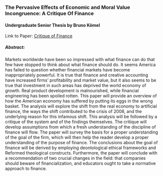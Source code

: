 ### The Pervasive Effects of Economic and Moral Value Incongruence: A Critique Of Finance

#### Undergraduate Senior Thesis by Bruno Kömel

Link to Paper: [Critique of Finance](https://github.com/brunokomel/Critique-of-Finance/blob/gh-pages/SIP%20Final%20Draft%20Grad.pdf)

##### Abstract: 
Markets worldwide have been so impressed with what finance can do that few have stopped to think about what finance should do. It seems America has failed to question whether financial markets have become inappropriately powerful. It is true that finance and creative accounting have increased firms’ profitability and market value, but it also seems to be true that investment in such areas has deprived the world economy of growth. Real product development is malnourished, while financial engineering has been spoiled rotten. This paper will provide an overview of how the American economy has suffered by putting its eggs in the wrong basket. The analysis will explore the shift from the real economy to artificial finance, the ways the shift contributed to the crisis of 2008, and the underlying reason for this infamous shift. This analysis will be followed by a critique of the system and of the findings themselves. 
The critique will develop assumptions from which a fresh understanding of the discipline of finance will flow. The paper will survey the basis for a proper understanding of the goal of the firm, which will then help the reader develop a proper understanding of the purpose of finance. The conclusions about the goal of finance will be derived by employing deontological ethical frameworks and Reformed theological constructs. Furthermore, the paper will conclude with a recommendation of two crucial changes in the field: that companies should beware of financialization, and educators ought to take a normative approach to finance.
